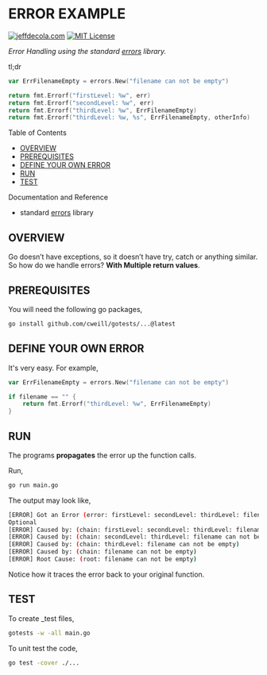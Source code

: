 # ERROR EXAMPLE

[![jeffdecola.com](https://img.shields.io/badge/website-jeffdecola.com-blue)](https://jeffdecola.com)
[![MIT License](https://img.shields.io/:license-mit-blue.svg)](https://jeffdecola.mit-license.org)

_Error Handling using the standard
[errors](https://pkg.go.dev/errors)
library._

tl;dr

```go
var ErrFilenameEmpty = errors.New("filename can not be empty")

return fmt.Errorf("firstLevel: %w", err)
return fmt.Errorf("secondLevel: %w", err)
return fmt.Errorf("thirdLevel: %w", ErrFilenameEmpty)
return fmt.Errorf("thirdLevel: %w, %s", ErrFilenameEmpty, otherInfo)
```

Table of Contents

* [OVERVIEW](https://github.com/JeffDeCola/my-go-examples/tree/master/common-go/error-reporting/error-example#overview)
* [PREREQUISITES](https://github.com/JeffDeCola/my-go-examples/tree/master/common-go/error-reporting/error-example#prerequisites)
* [DEFINE YOUR OWN ERROR](https://github.com/JeffDeCola/my-go-examples/tree/master/common-go/error-reporting/error-example#define-your-own-error)
* [RUN](https://github.com/JeffDeCola/my-go-examples/tree/master/common-go/error-reporting/error-example#run)
* [TEST](https://github.com/JeffDeCola/my-go-examples/tree/master/common-go/error-reporting/error-example#test)

Documentation and Reference

* standard
  [errors](https://pkg.go.dev/errors)
  library

## OVERVIEW

Go doesn’t have exceptions, so it doesn’t have try, catch or anything similar.
So how do we handle errors? **With Multiple return values**.

## PREREQUISITES

You will need the following go packages,

```bash
go install github.com/cweill/gotests/...@latest
```

## DEFINE YOUR OWN ERROR

It's very easy. For example,

```go
var ErrFilenameEmpty = errors.New("filename can not be empty")

if filename == "" {
    return fmt.Errorf("thirdLevel: %w", ErrFilenameEmpty)
}
```

## RUN

The programs **propagates** the error up the function calls.

Run,

```bash
go run main.go
```

The output may look like,

```bash
[ERROR] Got an Error (error: firstLevel: secondLevel: thirdLevel: filename can not be empty)
Optional
[ERROR] Caused by: (chain: firstLevel: secondLevel: thirdLevel: filename can not be empty)
[ERROR] Caused by: (chain: secondLevel: thirdLevel: filename can not be empty)
[ERROR] Caused by: (chain: thirdLevel: filename can not be empty)
[ERROR] Caused by: (chain: filename can not be empty)
[ERROR] Root Cause: (root: filename can not be empty)
```

Notice how it traces the error back to your original function.

## TEST

To create _test files,

```bash
gotests -w -all main.go
```

To unit test the code,

```bash
go test -cover ./...
```
